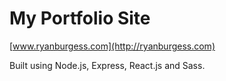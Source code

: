 My Portfolio Site
==============
[www.ryanburgess.com](http://ryanburgess.com)

Built using Node.js, Express, React.js and Sass.
